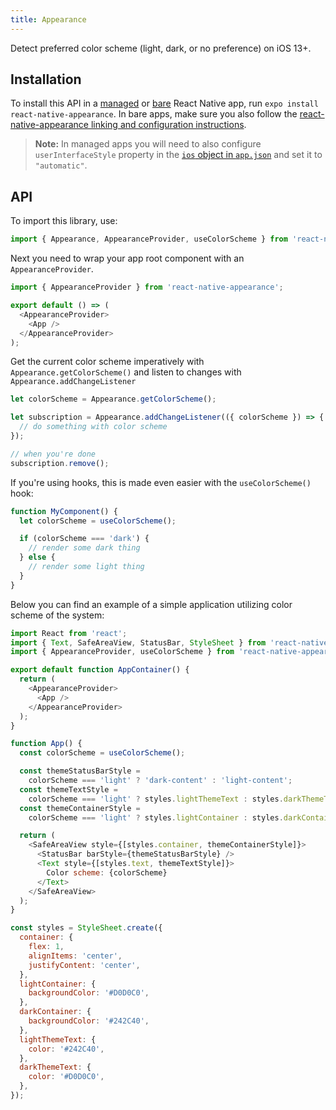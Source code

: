 ```yaml
---
title: Appearance
---
```


Detect preferred color scheme (light, dark, or no preference) on iOS 13+.

## Installation

To install this API in a [managed](../../introduction/managed-vs-bare/#managed-workflow) or [bare](../../introduction/managed-vs-bare/#bare-workflow) React Native app, run `expo install react-native-appearance`. In bare apps, make sure you also follow the [react-native-appearance linking and configuration instructions](https://github.com/expo/react-native-appearance#linking).

> **Note:** In managed apps you will need to also configure `userInterfaceStyle` property in the [`ios` object in `app.json`](../../workflow/configuration/#ios) and set it to `"automatic"`.

## API

To import this library, use:

```js
import { Appearance, AppearanceProvider, useColorScheme } from 'react-native-appearance';
```

Next you need to wrap your app root component with an `AppearanceProvider`.

```js
import { AppearanceProvider } from 'react-native-appearance';

export default () => (
  <AppearanceProvider>
    <App />
  </AppearanceProvider>
);
```

Get the current color scheme imperatively with `Appearance.getColorScheme()` and listen to changes with `Appearance.addChangeListener`

```js
let colorScheme = Appearance.getColorScheme();

let subscription = Appearance.addChangeListener(({ colorScheme }) => {
  // do something with color scheme
});

// when you're done
subscription.remove();
```

If you're using hooks, this is made even easier with the `useColorScheme()` hook:

```js
function MyComponent() {
  let colorScheme = useColorScheme();

  if (colorScheme === 'dark') {
    // render some dark thing
  } else {
    // render some light thing
  }
}
```

Below you can find an example of a simple application utilizing color scheme of the system:

```js
import React from 'react';
import { Text, SafeAreaView, StatusBar, StyleSheet } from 'react-native';
import { AppearanceProvider, useColorScheme } from 'react-native-appearance';

export default function AppContainer() {
  return (
    <AppearanceProvider>
      <App />
    </AppearanceProvider>
  );
}

function App() {
  const colorScheme = useColorScheme();

  const themeStatusBarStyle =
    colorScheme === 'light' ? 'dark-content' : 'light-content';
  const themeTextStyle =
    colorScheme === 'light' ? styles.lightThemeText : styles.darkThemeText;
  const themeContainerStyle =
    colorScheme === 'light' ? styles.lightContainer : styles.darkContainer;

  return (
    <SafeAreaView style={[styles.container, themeContainerStyle]}>
      <StatusBar barStyle={themeStatusBarStyle} />
      <Text style={[styles.text, themeTextStyle]}>
        Color scheme: {colorScheme}
      </Text>
    </SafeAreaView>
  );
}

const styles = StyleSheet.create({
  container: {
    flex: 1,
    alignItems: 'center',
    justifyContent: 'center',
  },
  lightContainer: {
    backgroundColor: '#D0D0C0',
  },
  darkContainer: {
    backgroundColor: '#242C40',
  },
  lightThemeText: {
    color: '#242C40',
  },
  darkThemeText: {
    color: '#D0D0C0',
  },
});
```
